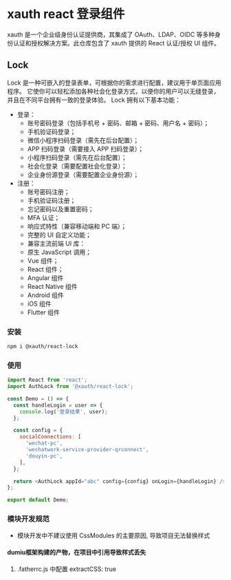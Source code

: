 # xauth react 登录组件

xauth 是一个企业级身份认证提供商，其集成了 OAuth、LDAP、OIDC 等多种身份认证和授权解决方案。此仓库包含了 xauth 提供的 React 认证/授权 UI 组件。

## Lock

Lock 是一种可嵌入的登录表单，可根据你的需求进行配置，建议用于单页面应用程序。 它使你可以轻松添加各种社会化登录方式，以便你的用户可以无缝登录，并且在不同平台拥有一致的登录体验。
Lock 拥有以下基本功能：

- 登录：
  - 账号密码登录（包括手机号 + 密码、邮箱 + 密码、用户名 + 密码）；
  - 手机验证码登录；
  - 微信小程序扫码登录（需先在后台配置）；
  - APP 扫码登录（需要接入 APP 扫码登录）；
  - 小程序扫码登录（需先在后台配置）；
  - 社会化登录（需要配置社会化登录）；
  - 企业身份源登录（需要配置企业身份源）；
- 注册：
  - 账号密码注册；
  - 手机验证码注册；
  - 忘记密码以及重置密码；
  - MFA 认证；
  - 响应式特性（兼容移动端和 PC 端）；
  - 完整的 UI 自定义功能；
  - 兼容主流前端 UI 库：
  - 原生 JavaScript 调用；
  - Vue 组件；
  - React 组件；
  - Angular 组件
  - React Native 组件
  - Android 组件
  - iOS 组件
  - Flutter 组件

### 安装

```bash
npm i @xauth/react-lock
```

### 使用

```js
import React from 'react';
import AuthLock from '@xauth/react-lock';

const Demo = () => {
  const handleLogin = user => {
    console.log('登录结果', user);
  };

  const config = {
    socialConnections: [
      'wechat-pc',
      'wechatwork-service-provider-qrconnect',
      'douyin-pc',
    ],
  };

  return <AuthLock appId="abc" config={config} onLogin={handleLogin} />;
};

export default Demo;
```


### 模块开发规范
- 模块开发中不建议使用 CssModules 的主要原因, 导致项目无法替换样式


#### dumiu框架构建的产物，在项目中引用导致样式丢失
1. .fatherrc.js
中配置 extractCSS: true